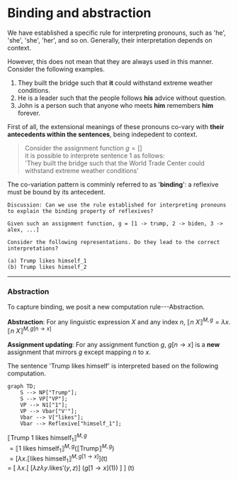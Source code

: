 # Binding and abstraction 

We have established a specific rule for interpreting pronouns, such as 'he', 'she', 'she', 'her', and so on. Generally, their interpretation depends on context. 

However, this does not mean that they are always used in this manner. Consider the following examples.  

1. They built the bridge such that **it** could withstand extreme weather conditions.
2. He is a leader such that the people follows **his** advice without question.
3. John is a person such that anyone who meets **him** remembers **him** forever.

First of all, the extensional meanings of these pronouns co-vary with **their antecedents within the sentences**, being indepedent to context. 

> Consider the assignment function $g = []$ <br>
> it is possible to interprete sentence 1 as follows: <br>
> 'They built the bridge such that the World Trade Center could withstand extreme weather conditions'

The co-variation pattern is comminly referred to as '**binding**': a reflexive must be bound by its antecedent. 

```
Discussion: Can we use the rule established for interpreting pronouns to explain the binding property of reflexives?

Given such an assignment function, g = [1 -> trump, 2 -> biden, 3 -> alex, ...]

Consider the following representations. Do they lead to the correct interpretations?

(a) Trump likes himself_1
(b) Trump likes himself_2

```
--- 
### Abstraction

To capture binding, we posit a new computation rule---Abstraction. 

**Abstraction**: For any linguistic expression $X$ and any index $n$, $⟦n\ X⟧^{M,g} = \lambda x.⟦n\ X⟧^{M,g[n \rightarrow x]}$

**Assignment updating**: For any assignment function $g$, $g[n \rightarrow x]$ is a **new** assignment that mirrors $g$ except mapping $n$ to $x$.  

The sentence 'Trump likes himself' is interpreted based on the following computation. 

```mermaid
graph TD;
    S --> NP["Trump"];
    S --> VP["VP"];
    VP --> N1["1"];
    VP --> Vbar["V'"];
    Vbar --> V["likes"];
    Vbar --> Reflexive["himself_1"];
```

$⟦\text{Trump 1 likes}\ \text{himself}_1⟧^{M,g}$ <br>
$= ⟦\text{1 likes}\ \text{himself}_1⟧^{M,g} (⟦\text{Trump}⟧^{M,g})$ <br>
$= [\lambda x.⟦\text{likes}\ \text{himself}_1⟧^{M,g[1 \rightarrow x]}] (\text{t})$ <br>
$=$ [ $\lambda x.$[ $[\lambda z \lambda y. \text{likes}'(y,z)]$ ($g[1 \rightarrow x]$(1)) ] ] (t) <br>

